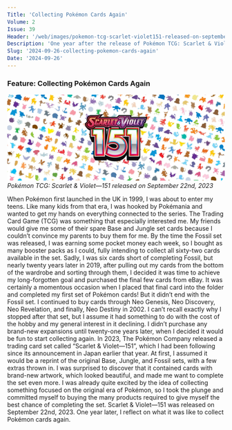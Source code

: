 ```yaml
---
Title: 'Collecting Pokémon Cards Again'
Volume: 2
Issue: 39
Header: '/web/images/pokemon-tcg-scarlet-violet151-released-on-september-22nd-2023.jpeg'
Description: 'One year after the release of Pokémon TCG: Scarlet & Violet—151, I reflect on my time collecting Pokémon cards again, and my opinions on the set. Plus, a recap of the latest Pokémon news'
Slug: '2024-09-26-collecting-pokemon-cards-again'
Date: '2024-09-26'
---
```

### Feature: Collecting Pokémon Cards Again

[![Pokémon TCG: Scarlet & Violet—151 released on September 22nd, 2023](/web/images/pokemon-tcg-scarlet-violet151-released-on-september-22nd-2023.jpeg)](/web/images/pokemon-tcg-scarlet-violet151-released-on-september-22nd-2023.jpeg)*Pokémon TCG: Scarlet & Violet—151 released on September 22nd, 2023*

When Pokémon first launched in the UK in 1999, I was about to enter my teens. Like many kids from that era, I was hooked by Pokémania and wanted to get my hands on everything connected to the series. The Trading Card Game (TCG) was something that especially interested me. My friends would give me some of their spare Base and Jungle set cards because I couldn’t convince my parents to buy them for me. By the time the Fossil set was released, I was earning some pocket money each week, so I bought as many booster packs as I could, fully intending to collect all sixty-two cards available in the set. Sadly, I was six cards short of completing Fossil, but nearly twenty years later in 2019, after pulling out my cards from the bottom of the wardrobe and sorting through them, I decided it was time to achieve my long-forgotten goal and purchased the final few cards from eBay. It was certainly a momentous occasion when I placed that final card into the folder and completed my first set of Pokémon cards!
But it didn’t end with the Fossil set. I continued to buy cards through Neo Genesis, Neo Discovery, Neo Revelation, and finally, Neo Destiny in 2002. I can’t recall exactly why I stopped after that set, but I assume it had something to do with the cost of the hobby and my general interest in it declining. I didn’t purchase any brand-new expansions until twenty-one years later, when I decided it would be fun to start collecting again.
In 2023, The Pokémon Company released a trading card set called “Scarlet & Violet—151”, which I had been following since its announcement in Japan earlier that year. At first, I assumed it would be a reprint of the original Base, Jungle, and Fossil sets, with a few extras thrown in. I was surprised to discover that it contained cards with brand-new artwork, which looked beautiful, and made me want to complete the set even more. I was already quite excited by the idea of collecting something focused on the original era of Pokémon, so I took the plunge and committed myself to buying the many products required to give myself the best chance of completing the set.
Scarlet & Violet—151 was released on September 22nd, 2023. One year later, I reflect on what it was like to collect Pokémon cards again.